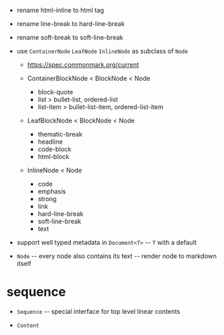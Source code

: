 - rename html-inline to html tag
- rename line-break to hard-line-break
- rename soft-break to soft-line-break

- use `ContainerNode` `LeafNode` `InlineNode` as subclass of `Node`

  - https://spec.commonmark.org/current

  - ContainerBlockNode < BlockNode < Node

    - block-quote
    - list > bullet-list, ordered-list
    - list-item > bullet-list-item, ordered-list-item

  - LeafBlockNode < BlockNode < Node

    - thematic-break
    - headline
    - code-block
    - html-block

  - InlineNode < Node

    - code
    - emphasis
    - strong
    - link
    - hard-line-break
    - soft-line-break
    - text

- support well typed metadata in `Document<T>` -- `T` with a default

- `Node` -- every node also contains its text -- render node to markdown itself

# sequence

- `Sequence` -- special interface for top level linear contents

- `Content`
